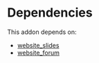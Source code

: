 # Dependencies

This addon depends on:

- [website_slides](../../../../odoo-bringout-oca-ocb-website_slides)
- [website_forum](../../../../odoo-bringout-oca-ocb-website_forum)
